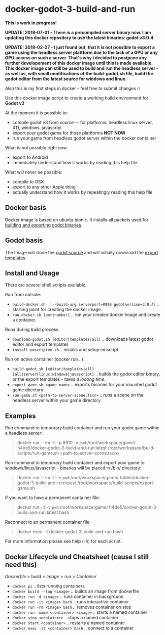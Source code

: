 # docker-godot-3-build-and-run

**This is work in progress!**

**UPDATE: 2018-07-01 - There is a precompiled server binary now. I am updating this docker repository to use the latest binaries: godot v3.0.4**

**UPDATE: 2018-02-27 - I just found out, that it is not possible to export a game using the headless server plattform due to the lack of a GPU or any GPU access on such a server. That's why i decided to postpone any further developement of this docker image until this is made available. This docker image can still be used to build and run the headless server - as well as, with small modifications of the build-godot.sh file, build the godot editor from the latest source for windows and linux.**

Also this is my first steps in docker - feel free to submit changes :) 

Use this docker image script to create a working build environment for **Godot v3**

At the moment it is possible to:
- compile godot v3 from source
-- for platforms: headless linux server, X11, windows, javascript
- export your godot game for those plattforms **NOT NOW**
- run your game from headless godot server within the docker container

What is not possible right now:
- export to Android
- immediately understand how it works by reading this help file

What will never be possible:
- compile to OSX
- export to any other Apple thing
- actually understand how it works by repeatingly reading this help file

## Docker basis

Docker image is based on ubuntu:bionic. It installs all packets used for [building and exporting godot binaries](http://docs.godotengine.org/en/3.0/development/compiling/compiling_for_x11.html). 

## Godot basis

The Image will clone the [godot source](https://github.com/godotengine/godot) and will initially download the [export templates](https://godotengine.org/download/windows).

## Install and Usage

There are several shell scripts available. 

Run from outside:
- `build-docker.sh	[--build-arg serverport=8910 godotversion=3.0.4]` .. starting point for creating the docker image.
- `run-docker.sh [portnumber]` .. run your created docker image and create a container.

Runs during build process:
- `download-godot.sh [editor|templates|all]` .. downloads latest godot editor and export templates
- `install-emscripten.sh` .. installs and setup emscript

Run on active container (docker run ..):
- `build-godot.sh [editor|templates|all] [all|server|linux|windows|javascript]` .. builds the godot editor binary, or the export templates - _takes a looong time_.
- `export-game.sh <game-name>` .. exports binaries for your mounted godot game directory
- `run-game.sh <path-to-server-scene.tscn>` .. runs a scene on the headless server within your game directory

## Examples
Run command to temporary build container and run your godot game within a headless server:

> docker run --rm -it -p 8910 -v `pwd`:/root/workspace/game/ h4de5/docker-godot-3-build-and-run:latest /root/workspace/build-scripts/run-game.sh <path-to-server-scene.tscn>

Run command to temporary build container and export your game to windows/linux/javascript - binaries will be placed in /bin/ directory:

> docker run --rm -it -v `pwd`:/root/workspace/game/ h4de5/docker-godot-3-build-and-run:latest /root/workspace/build-scripts/export-game.sh <name-your-game>

If you want to have a permanent container file:

> docker run -it -v `pwd`:/root/workspace/game/ h4de5/docker-godot-3-build-and-run:latest bash

Reconnect to an permanent container file

> docker exec -it docker-godot-3-build-and-run bash

For more information please see help (-h) for each script. 

## Docker Lifecycle und Cheatsheet (cause I still need this)

*Dockerfile* > build > *Image* > run > *Container*

- `docker ps` .. lists running containers
- `docker build --tag <image>` .. builds an image from dockerfile
- `docker run -d <image>` .. runs container in background
- `docker run -it <image> bash` .. runs interactive container
- `docker run -rm <image> bash` .. removes container on stop
- `docker run -name <container> <image>` .. starts a named container
- `docker stop <container>` .. stops a named container
- `docker start <container>` .. restarts a named container
- `docker exec -it <container> bash` .. connect to a container
